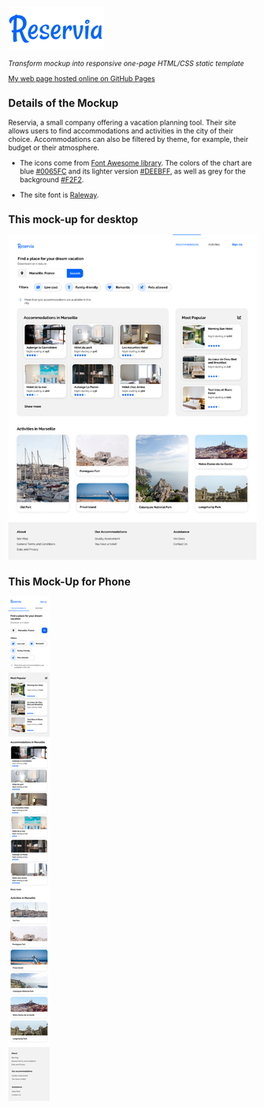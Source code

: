 ![reservia Logo](/images/logo/Reservia.svg)


*Transform mockup into responsive one-page HTML/CSS static template*

[My web page hosted online on GitHub Pages](shandean.github.io/reservia/)

## Details of the Mockup

Reservia, a small company offering a vacation planning tool. 
Their site allows users to find accommodations and activities in the city of their choice. 
Accommodations can also be filtered by theme, for example, their budget or their atmosphere.

- The icons come from [Font Awesome library](https://fontawesome.com/). The colors of the chart are blue [#0065FC](https://www.colorhexa.com/0065fc) and its lighter version [#DEEBFF](https://www.color-hex.com/color/deebff), as well as grey for the background [#F2F2](https://www.colorhexa.com/f2f2f2).

- The site font is [Raleway](https://fonts.google.com/specimen/Raleway?preview.text_type=custom).

## This mock-up for desktop
![desktop](/images/logo/Desktop.png)

## This Mock-Up for Phone
![phone](images\logo\iPhone.png)

